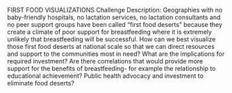 FIRST FOOD VISUALIZATIONS
Challenge Description:
Geographies with no baby-friendly hospitals, no lactation services, no lactation consultants and no peer support groups have been called “first food deserts” because they create a climate of poor support for breastfeeding where it is extremely unlikely that breastfeeding will be successful.
How can we best visualize those first food deserts at national scale so that we can direct resources and support to the communities most in need?  What are the implications for required investment?
Are there correlations that would provide more support for the benefits of breastfeeding- for example the relationship to educational achievement? Public health advocacy and investment to eliminate food deserts?
